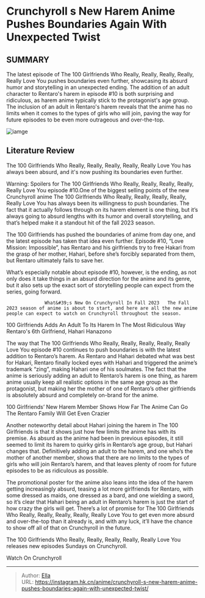 # Crunchyroll s New Harem Anime Pushes Boundaries Again With Unexpected Twist


## SUMMARY 



  The latest episode of The 100 Girlfriends Who Really, Really, Really, Really, Really Love You pushes boundaries even further, showcasing its absurd humor and storytelling in an unexpected ending.   The addition of an adult character to Rentaro&#39;s harem in episode #10 is both surprising and ridiculous, as harem anime typically stick to the protagonist&#39;s age group.   The inclusion of an adult in Rentaro&#39;s harem reveals that the anime has no limits when it comes to the types of girls who will join, paving the way for future episodes to be even more outrageous and over-the-top.  

![iamge](https://static1.srcdn.com/wordpress/wp-content/uploads/2023/12/gacjunvwsaabgvl.jpg)

## Literature Review

The 100 Girlfriends Who Really, Really, Really, Really, Really Love You has always been absurd, and it&#39;s now pushing its boundaries even further.




Warning: Spoilers for The 100 Girlfriends Who Really, Really, Really, Really, Really Love You episode #10.One of the biggest selling points of the new Crunchyroll anime The 100 Girlfriends Who Really, Really, Really, Really, Really Love You has always been its willingness to push boundaries. The fact that it actually follows through on its harem element is one thing, but it’s always going to absurd lengths with its humor and overall storytelling, and that’s helped make it a standout hit of the fall 2023 season.




The 100 Girlfriends has pushed the boundaries of anime from day one, and the latest episode has taken that idea even further. Episode #10, “Love Mission: Impossible”, has Rentaro and his girlfriends try to free Hakari from the grasp of her mother, Hahari, before she’s forcibly separated from them, but Rentaro ultimately fails to save her.

          

What’s especially notable about episode #10, however, is the ending, as not only does it take things in an absurd direction for the anime and its genre, but it also sets up the exact sort of storytelling people can expect from the series, going forward.

                  What&#39;s New On Crunchyroll In Fall 2023   The Fall 2023 season of anime is about to start, and here are all the new anime people can expect to watch on Crunchyroll throughout the season.   





 100 Girlfriends Adds An Adult To Its Harem In The Most Ridiculous Way 
Rentaro&#39;s 6th Girlfriend, Hahari Hanazono
          

The way that The 100 Girlfriends Who Really, Really, Really, Really, Really Love You episode #10 continues to push boundaries is with the latest addition to Rentaro’s harem. As Rentaro and Hahari debated what was best for Hakari, Rentaro finally locked eyes with Hahari and triggered the anime’s trademark “zing”, making Hahari one of his soulmates. The fact that the anime is seriously adding an adult to Rentaro’s harem is one thing, as harem anime usually keep all realistic options in the same age group as the protagonist, but making her the mother of one of Rentaro’s other girlfriends is absolutely absurd and completely on-brand for the anime.



 100 Girlfriends’ New Harem Member Shows How Far The Anime Can Go 
The Rentaro Family Will Get Even Crazier
          




Another noteworthy detail about Hahari joining the harem in The 100 Girlfriends is that it shows just how few limits the anime has with its premise. As absurd as the anime had been in previous episodes, it still seemed to limit its harem to quirky girls in Rentaro’s age group, but Hahari changes that. Definitively adding an adult to the harem, and one who’s the mother of another member, shows that there are no limits to the types of girls who will join Rentaro’s harem, and that leaves plenty of room for future episodes to be as ridiculous as possible.

The promotional poster for the anime also leans into the idea of the harem getting increasingly absurd, teasing a lot more girlfriends for Rentaro, with some dressed as maids, one dressed as a bard, and one wielding a sword, so it’s clear that Hahari being an adult in Rentaro’s harem is just the start of how crazy the girls will get. There’s a lot of promise for The 100 Girlfriends Who Really, Really, Really, Really, Really Love You to get even more absurd and over-the-top than it already is, and with any luck, it’ll have the chance to show off all of that on Crunchyroll in the future.




The 100 Girlfriends Who Really, Really, Really, Really, Really Love You releases new episodes Sundays on Crunchyroll.

Watch On Crunchyroll



---

> Author: [Ella](https://instagram.hk.cn/)  
> URL: https://instagram.hk.cn/anime/crunchyroll-s-new-harem-anime-pushes-boundaries-again-with-unexpected-twist/  

